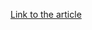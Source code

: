 [Link to the article](https://endgame.com/blog/technical-blog/stopping-olympic-destroyer-new-process-injection-insights)
